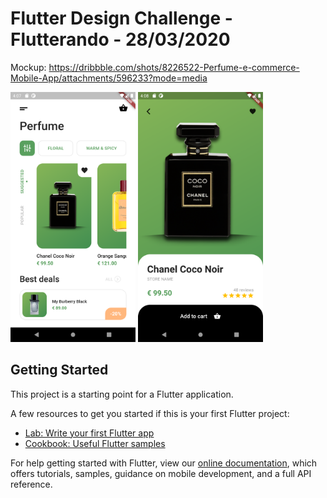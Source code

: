 # Flutter Design Challenge - Flutterando - 28/03/2020

Mockup: https://dribbble.com/shots/8226522-Perfume-e-commerce-Mobile-App/attachments/596233?mode=media

<img src="screenshots/home_page.png" width="200" /> <img src="screenshots/product_page.png" width="200" />

## Getting Started

This project is a starting point for a Flutter application.

A few resources to get you started if this is your first Flutter project:

- [Lab: Write your first Flutter app](https://flutter.dev/docs/get-started/codelab)
- [Cookbook: Useful Flutter samples](https://flutter.dev/docs/cookbook)

For help getting started with Flutter, view our
[online documentation](https://flutter.dev/docs), which offers tutorials,
samples, guidance on mobile development, and a full API reference.
